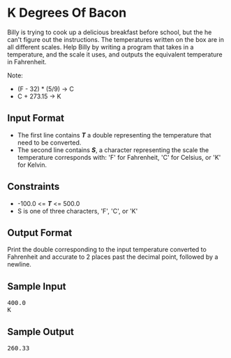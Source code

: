 # K Degrees Of Bacon

Billy is trying to cook up a delicious breakfast before school, but the he can't figure out the instructions. The temperatures written on the box are in all different scales. Help Billy by writing a program that takes in a temperature, and the scale it uses, and outputs the equivalent temperature in Fahrenheit.

Note:

* (F - 32) * (5/9) -> C
* C + 273.15 -> K

## Input Format

- The first line contains __*T*__ a double representing the temperature that need to be converted.
- The second line contains __*S*__, a character representing the scale the temperature corresponds with: 'F' for Fahrenheit, 'C' for Celsius, or 'K' for Kelvin.

## Constraints
- -100.0 <= __*T*__ <= 500.0
- S is one of three characters, 'F', 'C', or 'K'

## Output Format

Print the double corresponding to the input temperature converted to Fahrenheit and accurate to 2 places past the decimal point, followed by a newline.

## Sample Input
<pre>
400.0
K
</pre>

## Sample Output
<pre>
260.33
</pre>

